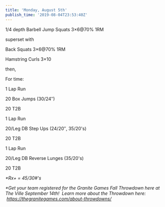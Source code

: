 ```yaml
---
title: 'Monday, August 5th'
publish_time: '2019-08-04T23:53:40Z'
---
```


1/4 depth Barbell Jump Squats 3×6\@70% 1RM

superset with

Back Squats 3×6\@70% 1RM

Hamstring Curls 3×10

then,

For time:

1 Lap Run

20 Box Jumps (30/24″)

20 T2B

1 Lap Run

20/Leg DB Step Ups (24/20″, 35/20's)

20 T2B

1 Lap Run

20/Leg DB Reverse Lunges (35/20's)

20 T2B

*\*Rx+ = 45/30\#'s*

*\*Get your team registered for the Granite Games Fall Throwdown here at
The Ville September 14th!  Learn more about the Throwdown here:
 <https://thegranitegames.com/about-throwdowns/>*

